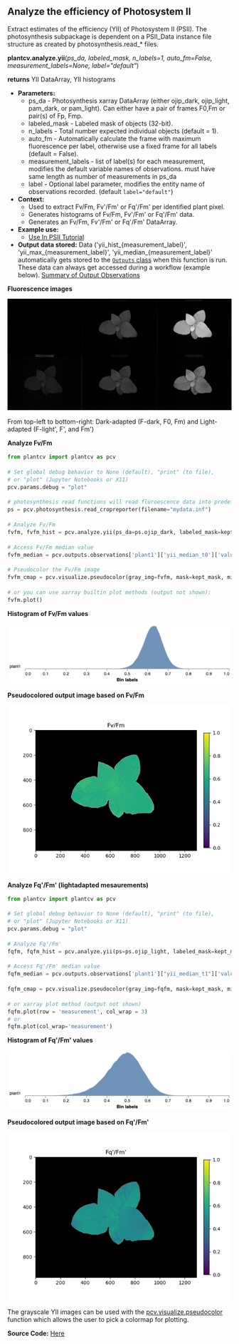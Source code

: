 ## Analyze the efficiency of Photosystem II

Extract estimates of the efficiency (YII) of Photosystem II (PSII).
The photosynthesis subpackage is dependent on a PSII_Data instance file structure as created by photosynthesis.read_* files.

**plantcv.analyze.yii**(*ps_da, labeled_mask, n_labels=1, auto_fm=False, measurement_labels=None, label="default"*)

**returns** YII DataArray, YII histograms

- **Parameters:**
    - ps_da - Photosynthesis xarray DataArray (either ojip_dark, ojip_light, pam_dark, or pam_light). Can either have a pair of frames F0,Fm or pair(s) of Fp, Fmp.
    - labeled_mask - Labeled mask of objects (32-bit).
    - n_labels - Total number expected individual objects (default = 1).
    - auto_fm - Automatically calculate the frame with maximum fluorescence per label, otherwise use a fixed frame for all labels (default = False).
    - measurement_labels - list of label(s) for each measurement, modifies the default variable names of observations. must have same length as number of measurements in ps_da
    - label - Optional label parameter, modifies the entity name of observations recorded. (default `label="default"`)
- **Context:**
    - Used to extract Fv/Fm, Fv'/Fm' or Fq'/Fm' per identified plant pixel.
    - Generates histograms of Fv/Fm, Fv'/Fm' or Fq'/Fm' data.
    - Generates an Fv/Fm, Fv'/Fm' or Fq'/Fm' DataArray.
- **Example use:**
    - [Use In PSII Tutorial](tutorials/psII_tutorial.md)
- **Output data stored:** Data ('yii_hist_{measurement_label}', 'yii_max_{measurement_label}', 'yii_median_{measurement_label}' automatically gets stored to the 
  [`Outputs` class](outputs.md) when this function is run. These data can always get accessed during a workflow 
  (example below). [Summary of Output Observations](output_measurements.md#summary-of-output-observations)

**Fluorescence images**

![Screenshot](img/documentation_images/analyze_yii/fvfm_images.jpg)

From top-left to bottom-right: Dark-adapted (F-dark, F0, Fm) and Light-adapted (F-light', F', and Fm')

**Analyze Fv/Fm**

```python
from plantcv import plantcv as pcv

# Set global debug behavior to None (default), "print" (to file), 
# or "plot" (Jupyter Notebooks or X11)
pcv.params.debug = "plot"

# photosynthesis read functions will read fluroescence data into predefined data format that includes at least attribute 'ojip_dark'
ps = pcv.photosynthesis.read_cropreporter(filename="mydata.inf")

# Analyze Fv/Fm    
fvfm, fvfm_hist = pcv.analyze.yii(ps_da=ps.ojip_dark, labeled_mask=kept_mask, label="plant")

# Access Fv/Fm median value
fvfm_median = pcv.outputs.observations['plant1']['yii_median_t0']['value']

# Pseudocolor the Fv/Fm image
fvfm_cmap = pcv.visualize.pseudocolor(gray_img=fvfm, mask=kept_mask, min_value=0, max_value=1, title="Fv/Fm")

# or you can use xarray builtin plot methods (output not shown):
fvfm.plot()
```

**Histogram of Fv/Fm values**

![Screenshot](img/documentation_images/analyze_yii/fvfm_histogram.png)

**Pseudocolored output image based on Fv/Fm**

![Screenshot](img/documentation_images/analyze_yii/fvfm_colormap.png)

**Analyze Fq'/Fm' (lightadapted mesaurements)**

```python
from plantcv import plantcv as pcv

# Set global debug behavior to None (default), "print" (to file), 
# or "plot" (Jupyter Notebooks or X11)
pcv.params.debug = "plot"

# Analyze Fq'/Fm'    
fqfm, fqfm_hist = pcv.analyze.yii(ps=ps.ojip_light, labeled_mask=kept_mask, label="plant")

# Access Fq'/Fm' median value
fqfm_median = pcv.outputs.observations['plant1']["yii_median_t1"]['value']

fqfm_cmap = pcv.visualize.pseudocolor(gray_img=fqfm, mask=kept_mask, min_value=0, max_value=1, title="Fq'/Fm'")

# or xarray plot method (output not shown)
fqfm.plot(row = 'measurement', col_wrap = 3)
# or
fqfm.plot(col_wrap='measurement')
```

**Histogram of Fq'/Fm' values**

![Screenshot](img/documentation_images/analyze_yii/fqfm_histogram.png)

**Pseudocolored output image based on Fq'/Fm'**

![Screenshot](img/documentation_images/analyze_yii/fqfm_colormap.png)

The grayscale YII images can be used with the [pcv.visualize.pseudocolor](visualize_pseudocolor.md) function 
which allows the user to pick a colormap for plotting.

**Source Code:** [Here](https://github.com/danforthcenter/plantcv/blob/master/plantcv/plantcv/analyze/yii.py)
